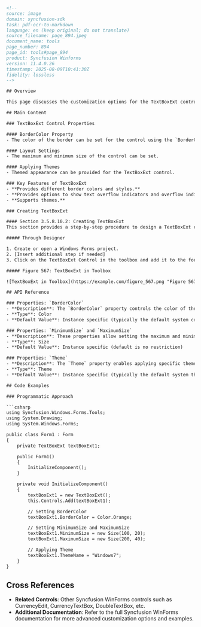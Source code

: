 ```html
<!--
source: image
domain: syncfusion-sdk
task: pdf-ocr-to-markdown
language: en (keep original; do not translate)
source_filename: page_894.jpeg
document_name: tools
page_number: 894
page_id: tools#page_894
product: Syncfusion Winforms
version: 11.4.0.26
timestamp: 2025-08-09T10:41:30Z
fidelity: lossless
-->

## Overview

This page discusses the customization options for the TextBoxExt control in Syncfusion WinForms. It covers setting border colors, layout settings, and applying themes. Key features such as different border colors, text overflow indicators, and theme support are highlighted. Additionally, a step-by-step guide for creating a TextBoxExt control using both the designer and a programmatic approach is provided.

## Main Content

### TextBoxExt Control Properties

#### BorderColor Property
- The color of the border can be set for the control using the `BorderColor` property.

#### Layout Settings
- The maximum and minimum size of the control can be set.

#### Applying Themes
- Themed appearance can be provided for the TextBoxExt control.

### Key Features of TextBoxExt
- **Provides different border colors and styles.**
- **Provides options to show text overflow indicators and overflow indicator tooltips.**
- **Supports themes.**

### Creating TextBoxExt

#### Section 3.5.8.10.2: Creating TextBoxExt
This section provides a step-by-step procedure to design a TextBoxExt control through the designer and also through a programmatic approach.

##### Through Designer

1. Create or open a Windows Forms project.
2. [Insert additional step if needed]
3. Click on the TextBoxExt Control in the toolbox and add it to the form by dragging and dropping it onto the form or by double-clicking the control.

##### Figure 567: TextBoxExt in Toolbox

![TextBoxExt in Toolbox](https://example.com/figure_567.png "Figure 567: TextBoxExt in Toolbox")

## API Reference

### Properties: `BorderColor`
- **Description**: The `BorderColor` property controls the color of the border around the TextBoxExt control.
- **Type**: Color
- **Default Value**: Instance specific (typically the default system color)

### Properties: `MinimumSize` and `MaximumSize`
- **Description**: These properties allow setting the maximum and minimum size of the control.
- **Type**: Size
- **Default Value**: Instance specific (default is no restriction)

### Properties: `Theme`
- **Description**: The `Theme` property enables applying specific themes to the TextBoxExt control for a consistent appearance.
- **Type**: Theme
- **Default Value**: Instance specific (typically the default system theme)

## Code Examples

### Programmatic Approach

```csharp
using Syncfusion.Windows.Forms.Tools;
using System.Drawing;
using System.Windows.Forms;

public class Form1 : Form
{
    private TextBoxExt textBoxExt1;

    public Form1()
    {
        InitializeComponent();
    }

    private void InitializeComponent()
    {
        textBoxExt1 = new TextBoxExt();
        this.Controls.Add(textBoxExt1);

        // Setting BorderColor
        textBoxExt1.BorderColor = Color.Orange;

        // Setting MinimumSize and MaximumSize
        textBoxExt1.MinimumSize = new Size(100, 20);
        textBoxExt1.MaximumSize = new Size(200, 40);

        // Applying Theme
        textBoxExt1.ThemeName = "Windows7";
    }
}
```

## Cross References

- **Related Controls**: Other Syncfusion WinForms controls such as CurrencyEdit, CurrencyTextBox, DoubleTextBox, etc.
- **Additional Documentation**: Refer to the full Syncfusion WinForms documentation for more advanced customization options and examples.

<!-- tags: [TextBoxExt, Windows Forms, BorderColor, Layout Settings, Themes, Designer, Programmatic, Syncfusion] keywords: [TextOverflow, KeyFeatures, ControlProperties, DesignProcedure, ThemeName, MinimumSize, MaximumSize, BorderColor, Theme] -->
```